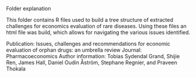 Folder explanation

  This folder contains R files used to build a tree structure of extracted challenges for economics evaluation of rare diseases. Using these files an html file was build, which allows for navigating the various issues identified. 

Publication: Issues, challenges and recommendations for economic evaluation of orphan drugs: an umbrella review
Journal: Pharmacoeconomics
Author information: Tobias Sydendal Grand, Shijie Ren, James Hall, Daniel Oudin Åström, Stephane Regnier, and Praveen Thokala  
